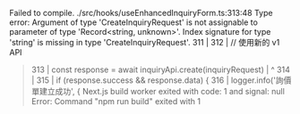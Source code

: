 Failed to compile.
./src/hooks/useEnhancedInquiryForm.ts:313:48
Type error: Argument of type 'CreateInquiryRequest' is not assignable to parameter of type 'Record<string, unknown>'.
  Index signature for type 'string' is missing in type 'CreateInquiryRequest'.
  311 |
  312 |       // 使用新的 v1 API
> 313 |       const response = await inquiryApi.create(inquiryRequest)
      |                                                ^
  314 |
  315 |       if (response.success && response.data) {
  316 |         logger.info('詢價單建立成功', {
Next.js build worker exited with code: 1 and signal: null
Error: Command "npm run build" exited with 1